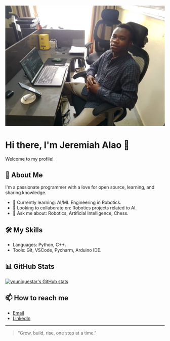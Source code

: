 ![Hello, I'm youniquestar!](assets/WhatsApp%20Image%202025-08-04%20at%2016.16.47_bdf753b0.jpg)

# Hi there, I'm Jeremiah Alao 👋
Welcome to my profile!

## 🚀 About Me

I'm a passionate programmer with a love for open source, learning, and sharing knowledge.  
- 🌱 Currently learning: AI/ML Engineering in Robotics.
- 👯 Looking to collaborate on: Robotics projects related to AI.
- 💬 Ask me about: Robotics, Artificial Intelligence, Chess.

## 🛠️ My Skills

- Languages: Python, C++.
- Tools: Git, VSCode, Pycharm, Arduino IDE.


## 📊 GitHub Stats

[![youniquestar's GitHub stats](https://github-readme-stats.vercel.app/api?username=youniquestar)](https://github.com/anuraghazra/github-readme-stats)


## 📫 How to reach me

- [Email](mailto:jeremiah.alao2020@gmail.com)
- [LinkedIn](https://www.linkedin.com/in/jeremiah-alao-074438260)

---

> “Grow, build, rise, one step at a time.”
